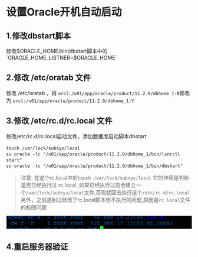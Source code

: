 # 设置Oracle开机自动启动

## 1.修改dbstart脚本
修改$ORACLE_HOME/bin/dbstart脚本中的`ORACLE_HOME_LISTNER=$ORACLE_HOME`

## 2.修改 /etc/oratab 文件
修改 /etc/oratab ，将
`orcl:/u01/app/oracle/product/11.2.0/dbhome_1:N`修改为
`orcl:/u01/app/oracle/product/11.2.0/dbhome_1:Y`

## 3.修改 /etc/rc.d/rc.local 文件
修改/etc/rc.d/rc.local启动文件，添加数据库启动脚本dbstart

```
touch /var/lock/subsys/local
su oracle -lc "/u01/app/oracle/product/11.2.0/dbhome_1/bin/lsnrctl start"
su oracle -lc "/u01/app/oracle/product/11.2.0/dbhome_1/bin/dbstart"
```

> 注意:
> 在这个rc.local中的`touch /var/lock/subsys/local`
> 它的作用是判断是否已经执行过 rc.local ,如果已经执行过则会建立一个`/var/lock/subsys/local`文件,否则就回去执行这个`/etc/rc.d/rc.local`
> 另外，之前遇到过修改了rc.local脚本但不执行的问题,原因是`rc.local`文件的权限问题

![](../images/markdown-img-paste-20181217142308720.png)

## 4.重启服务器验证
